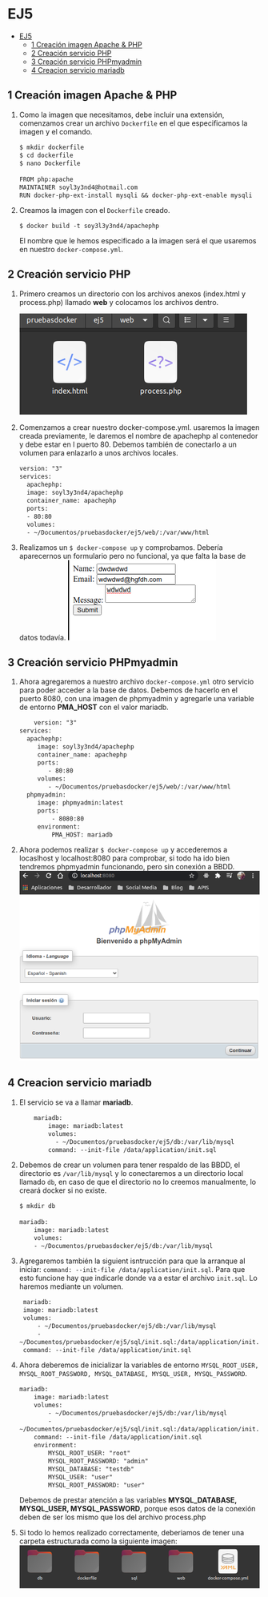 # EJ5

- [EJ5](#ej5)
  - [1 Creación imagen Apache & PHP](#1-creación-imagen-apache--php)
  - [2 Creación servicio PHP](#2-creación-servicio-php)
  - [3 Creación servicio PHPmyadmin](#3-creación-servicio-phpmyadmin)
  - [4 Creacion servicio mariadb](#4-creacion-servicio-mariadb)

## 1 Creación imagen Apache & PHP

1. Como la imagen que necesitamos, debe incluir una extensión, comenzamos crear un archivo `Dockerfile` en el que especificamos la imagen y el comando.
    ~~~
    $ mkdir dockerfile
    $ cd dockerfile
    $ nano Dockerfile

    FROM php:apache
    MAINTAINER soyl3y3nd4@hotmail.com
    RUN docker-php-ext-install mysqli && docker-php-ext-enable mysqli

    ~~~

2. Creamos la imagen con el `Dockerfile` creado.
   ~~~
   $ docker build -t soy3l3y3nd4/apachephp
   ~~~
    El nombre que le hemos especificado a la imagen será el que usaremos en nuestro `docker-compose.yml`.

## 2 Creación servicio PHP

1. Primero creamos un directorio con los archivos anexos (index.html y process.php) llamado **web** y colocamos los archivos dentro.

    ![imagen](./img/captura1.png)

2. Comenzamos a crear nuestro docker-compose.yml. usaremos la imagen creada previamente, le daremos el nombre de apachephp al contenedor y debe estar en l puerto 80. Debemos también de conectarlo a un volumen para enlazarlo a unos archivos locales.
   ~~~
   version: "3"
   services:
     apachephp:
     image: soyl3y3nd4/apachephp
     container_name: apachephp
     ports:
     - 80:80
     volumes:
     - ~/Documentos/pruebasdocker/ej5/web/:/var/www/html
   ~~~

3. Realizamos un `$ docker-compose up` y comprobamos. Debería aparecernos un formulario pero no funcional, ya que falta la base de datos todavía.
   ![imagen](img/captura2.png)

## 3 Creación servicio PHPmyadmin

1. Ahora agregaremos a nuestro archivo `docker-compose.yml` otro servicio para poder acceder a la base de datos. Debemos de hacerlo en el puerto 8080, con una imagen de phpmyadmin y agregarle una variable de entorno **PMA_HOST** con el valor mariadb.
   ~~~
       version: "3"
   services:
     apachephp:
        image: soyl3y3nd4/apachephp
        container_name: apachephp
        ports:
           - 80:80
        volumes:
           - ~/Documentos/pruebasdocker/ej5/web/:/var/www/html
     phpmyadmin:
        image: phpmyadmin:latest
        ports:
            - 8080:80
        environment:
            PMA_HOST: mariadb
   ~~~
2. Ahora podemos realizar `$ docker-compose up` y accederemos a locaslhost y localhost:8080 para comprobar, si todo ha ido bien tendremos phpmyadmin funcionando, pero sin conexión a BBDD.
   ![imagen](img/captura3.png)

## 4 Creacion servicio mariadb

1. El servicio se va a llamar **mariadb**.
    ~~~
        mariadb:
            image: mariadb:latest
            volumes:
              - ~/Documentos/pruebasdocker/ej5/db:/var/lib/mysql
            command: --init-file /data/application/init.sql 
    ~~~
2. Debemos de crear un volumen para tener respaldo de las BBDD, el directorio es `/var/lib/mysql` y lo conectaremos a un directorio local llamado `db`, en caso de que el directorio no lo creemos manualmente, lo creará docker si no existe.
    ~~~
    $ mkdir db

    mariadb:
        image: mariadb:latest
        volumes:
        - ~/Documentos/pruebasdocker/ej5/db:/var/lib/mysql
    ~~~
3. Agregaremos también la siguient isntrucción para que la arranque al iniciar: `command: --init-file /data/application/init.sql`. Para que esto funcione hay que indicarle donde va a estar el archivo `init.sql`. Lo haremos mediante un volumen.
    ~~~
     mariadb:
     image: mariadb:latest
     volumes: 
         - ~/Documentos/pruebasdocker/ej5/db:/var/lib/mysql
         - ~/Documentos/pruebasdocker/ej5/sql/init.sql:/data/application/init.sql
     command: --init-file /data/application/init.sql

    ~~~
4. Ahora deberemos de inicializar la variables de entorno `MYSQL_ROOT_USER, MYSQL_ROOT_PASSWORD, MYSQL_DATABASE, MYSQL_USER, MYSQL_PASSWORD`.
    ~~~
    mariadb:
        image: mariadb:latest
        volumes: 
            - ~/Documentos/pruebasdocker/ej5/db:/var/lib/mysql
            - ~/Documentos/pruebasdocker/ej5/sql/init.sql:/data/application/init.sql
        command: --init-file /data/application/init.sql
        environment:
            MYSQL_ROOT_USER: "root"
            MYSQL_ROOT_PASSWORD: "admin"
            MYSQL_DATABASE: "testdb"
            MYSQL_USER: "user"
            MYSQL_ROOT_PASSWORD: "user"
    ~~~
    Debemos de prestar atención a las variables **MYSQL_DATABASE, MYSQL_USER, MYSQL_PASSWORD**, porque esos datos de la conexión deben de ser los mismo que los del archivo process.php

5. Si todo lo hemos realizado correctamente, deberiamos de tener una carpeta estructurada como la siguiente imagen:
   ![imagen](img/captura4.png)